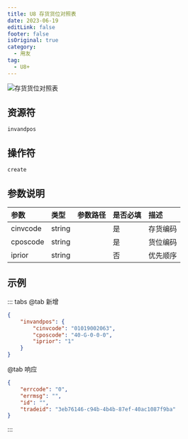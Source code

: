 ```yaml
---
title: U8 存货货位对照表
date: 2023-06-19
editLink: false
footer: false
isOriginal: true
category:
  - 用友
tag:
  - U8+
---
```


![存货货位对照表](https://image.ilyl.life:8443/yonyou/u8/as/invandpos.gif)

## 资源符

`invandpos`
  
## 操作符

`create`

## 参数说明

|参数|类型|参数路径|是否必填|描述|
|:-|:-|:-|:-|:-|
|cinvcode|string||是|存货编码|
|cposcode|string||是|货位编码|
|iprior|string||否|优先顺序|

## 示例

::: tabs
@tab 新增

```json
{
    "invandpos": {
        "cinvcode": "01019002063",
        "cposcode": "40-G-0-0-0",
        "iprior": "1"
    }
}
```

@tab 响应

```json
{
    "errcode": "0",
    "errmsg": "",
    "id": "",
    "tradeid": "3eb76146-c94b-4b4b-87ef-40ac1087f9ba"
}
```

:::
